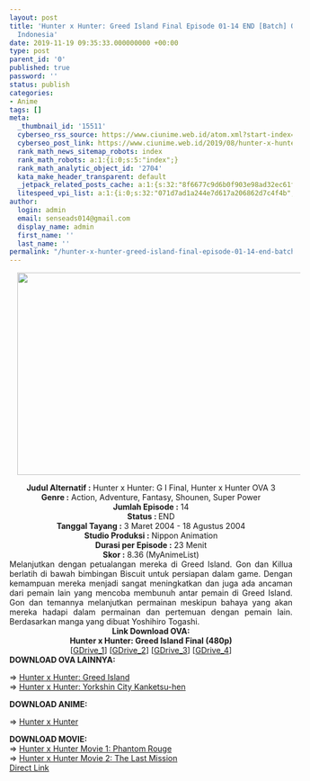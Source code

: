 ```yaml
---
layout: post
title: 'Hunter x Hunter: Greed Island Final Episode 01-14 END [Batch] OVA Subtitle
  Indonesia'
date: 2019-11-19 09:35:33.000000000 +00:00
type: post
parent_id: '0'
published: true
password: ''
status: publish
categories:
- Anime
tags: []
meta:
  _thumbnail_id: '15511'
  cyberseo_rss_source: https://www.ciunime.web.id/atom.xml?start-index=3151&max-results=150
  cyberseo_post_link: https://www.ciunime.web.id/2019/08/hunter-x-hunter-greed-island-final.html
  rank_math_news_sitemap_robots: index
  rank_math_robots: a:1:{i:0;s:5:"index";}
  rank_math_analytic_object_id: '2704'
  kata_make_header_transparent: default
  _jetpack_related_posts_cache: a:1:{s:32:"8f6677c9d6b0f903e98ad32ec61f8deb";a:2:{s:7:"expires";i:1644019958;s:7:"payload";a:0:{}}}
  litespeed_vpi_list: a:1:{i:0;s:32:"071d7ad1a244e7d617a206862d7c4f4b";}
author:
  login: admin
  email: senseads014@gmail.com
  display_name: admin
  first_name: ''
  last_name: ''
permalink: "/hunter-x-hunter-greed-island-final-episode-01-14-end-batch-ova-subtitle-indonesia/"
---
```

<div class="separator" style="clear: both; text-align: center;"><a href="https://1.bp.blogspot.com/-mhs7iwBhV6I/XVUaqiavC1I/AAAAAAAAdOs/vVGuZ8xcWWgh3Bu_a1otY1qtn77rYkKlwCLcBGAs/s1600/Hunter%2Bx%2BHunter%2B-%2BGreed%2BIsland%2BFinal.jpg" imageanchor="1" style="margin-left: 1em; margin-right: 1em;"><img border="0" data-original-height="720" data-original-width="1280" height="360" src="{{ site.baseurl }}/assets/2019/11/Hunter%2Bx%2BHunter%2B-%2BGreed%2BIsland%2BFinal.jpg" width="640" /></a></div>
<p>
<div style="text-align: center;"><b>Judul</b><b><b>&nbsp;Alternatif</b>&nbsp;:</b> Hunter x Hunter: G I Final, Hunter x Hunter OVA 3</div>
<div style="text-align: center;"><b>Genre :</b> Action, Adventure, Fantasy, Shounen, Super Power</div>
<div style="text-align: center;"><b>Jumlah Episode :</b>&nbsp;14<br /><b>Status :&nbsp;</b>END<br /><b>Tanggal Tayang :</b> 3 Maret 2004 - 18 Agustus 2004<br /><b>Studio Produksi :</b> Nippon Animation<br /><b>Durasi per Episode :</b>&nbsp;23 Menit</div>
<div style="text-align: center;"><b>Skor :</b> 8.36 (MyAnimeList)</div>
<div style="text-align: center;"></div>
<div style="text-align: justify;"><span class="isi">Melanjutkan dengan petualangan mereka di Greed Island. Gon dan Killua berlatih di bawah bimbingan Biscuit untuk persiapan dalam game. Dengan kemampuan mereka menjadi sangat meningkatkan dan juga ada ancaman dari pemain lain yang mencoba membunuh antar pemain di Greed Island. Gon dan temannya melanjutkan permainan meskipun bahaya yang akan mereka hadapi dalam permainan dan pertemuan dengan pemain lain. Berdasarkan manga yang dibuat Yoshihiro Togashi.</span></div>
<div style="text-align: justify;"></div>
<div style="text-align: justify;"></div>
<div style="text-align: center;">
<div style="text-align: center;"><b>Link Download OVA:</b></div>
<div style="text-align: center;"><b>Hunter x Hunter: Greed Island Final (480p)</b></div>
<div style="text-align: center;">
<div style="text-align: center;">
<div style="text-align: center;">[<a href="https://drive.google.com/uc?export=download&amp;id=1gTMfM_MsFqhnfBX-1bm99hr7HL32hyOg" target="_blank" rel="noopener">GDrive_1</a>] [<a href="https://drive.google.com/uc?export=download&amp;id=17XBCAvIIQf6eO4OV3p5cym6VwoqOSUAv" target="_blank" rel="noopener">GDrive_2</a>] [<a href="https://drive.google.com/uc?export=download&amp;id=14GzpRuzVupIS3-atiOp2_Vje0FV-h6Cy" target="_blank" rel="noopener">GDrive_3</a>] [<a href="https://drive.google.com/uc?export=download&amp;id=10fzoqspOERVsaGKbVN1q1yMX3bZhmp6Z" target="_blank" rel="noopener">GDrive_4</a>]
<div style="text-align: left;"></div>
<div style="text-align: left;"><b>DOWNLOAD OVA LAINNYA:</b></p>
<p>=&gt;&nbsp;<a href="https://www.ciunime.web.id/2019/08/hunter-x-hunter-greed-island-episode-01.html" target="_blank" rel="noopener">Hunter x Hunter: Greed Island</a><br />=&gt;&nbsp;<a href="https://www.ciunime.web.id/2019/08/hunter-x-hunter-yorkshin-city-kanketsu.html" target="_blank" rel="noopener">Hunter x Hunter: Yorkshin City Kanketsu-hen</a></p>
<p><b>DOWNLOAD ANIME:</b></p>
<p>=&gt;&nbsp;<a href="https://www.ciunime.web.id/2019/01/hunter-x-hunter-episode-001-148-end.html" target="_blank" rel="noopener">Hunter x Hunter</a></p>
</div>
<div style="text-align: left;"><b>DOWNLOAD MOVIE:</b></div>
<div style="text-align: left;"></div>
<div style="text-align: left;">=&gt;&nbsp;<a href="https://www.ciunime.web.id/2019/01/hunter-x-hunter-movie-1-phantom-rouge.html" target="_blank" rel="noopener">Hunter x Hunter Movie 1: Phantom Rouge</a></div>
<div style="text-align: left;">=&gt;&nbsp;<a href="https://www.ciunime.web.id/2019/01/hunter-x-hunter-movie-2-last-mission.html" target="_blank" rel="noopener">Hunter x Hunter Movie 2: The Last Mission</a></div>
<div style="text-align: left;"></div>
</div>
</div>
</div>
</div>
<link rel="stylesheet" href="https://cdnjs.cloudflare.com/ajax/libs/font-awesome/4.7.0/css/font-awesome.min.css" />
<div class="divbtn"> <a href="https://handymansurrender.com/fihup8buzv?key=94550f7ce39444073321dde3b8782f97" class="btn"><i class="fa fa-download"></i> Direct Link</a> </div>
